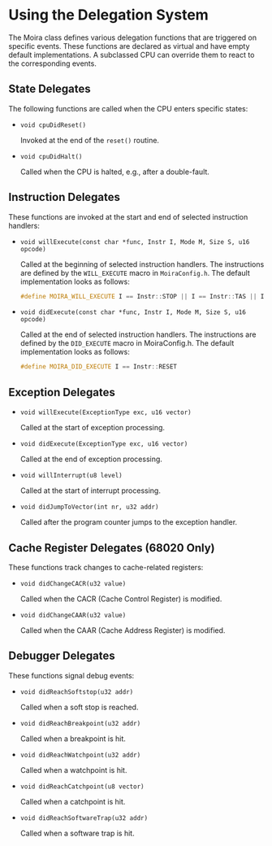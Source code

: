 # Using the Delegation System

The Moira class defines various delegation functions that are triggered on specific events. These functions are declared as virtual and have empty default implementations. A subclassed CPU can override them to react to the corresponding events.

## State Delegates

The following functions are called when the CPU enters specific states:

- `void cpuDidReset()`

    Invoked at the end of the `reset()` routine. 

- `void cpuDidHalt()`

    Called when the CPU is halted, e.g., after a double-fault.

## Instruction Delegates

These functions are invoked at the start and end of selected instruction handlers:

- `void willExecute(const char *func, Instr I, Mode M, Size S, u16 opcode)`

    Called at the beginning of selected instruction handlers. The instructions are defined by the `WILL_EXECUTE` macro in `MoiraConfig.h`. The default implementation looks as follows:
    ````c++
    #define MOIRA_WILL_EXECUTE I == Instr::STOP || I == Instr::TAS || I == Instr::BKPT
    `````

- `void didExecute(const char *func, Instr I, Mode M, Size S, u16 opcode)`

    Called at the end of selected instruction handlers. The instructions are defined by the `DID_EXECUTE` macro in MoiraConfig.h. The default implementation looks as follows:
    ````c++
    #define MOIRA_DID_EXECUTE I == Instr::RESET
    `````

## Exception Delegates

- `void willExecute(ExceptionType exc, u16 vector)`

    Called at the start of exception processing. 

- `void didExecute(ExceptionType exc, u16 vector)`

    Called at the end of exception processing.

- `void willInterrupt(u8 level)`

    Called at the start of interrupt processing.

- `void didJumpToVector(int nr, u32 addr)`

    Called after the program counter jumps to the exception handler. 

## Cache Register Delegates (68020 Only)

These functions track changes to cache-related registers:

- `void didChangeCACR(u32 value)`

    Called when the CACR (Cache Control Register) is modified. 

- `void didChangeCAAR(u32 value)`

    Called when the CAAR (Cache Address Register) is modified.

## Debugger Delegates

These functions signal debug events:

- `void didReachSoftstop(u32 addr)`

   Called when a soft stop is reached.
    
- `void didReachBreakpoint(u32 addr)`

   Called when a breakpoint is hit.
           
- `void didReachWatchpoint(u32 addr)`
    
   Called when a watchpoint is hit.
        
- `void didReachCatchpoint(u8 vector)`
    
   Called when a catchpoint is hit.
        
- `void didReachSoftwareTrap(u32 addr)`

   Called when a software trap is hit.
